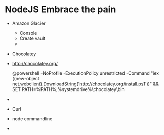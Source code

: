 NodeJS Embrace the pain
=======================


* Amazon Glacier
	* Console
	* Create vault
	* 
* Chocolatey
* 	http://chocolatey.org/

	@powershell -NoProfile -ExecutionPolicy unrestricted -Command "iex ((new-object net.webclient).DownloadString('http://chocolatey.org/install.ps1'))" && SET PATH=%PATH%;%systemdrive%\chocolatey\bin

* 	
* Curl

* node commandline
* 